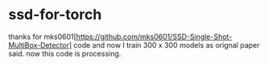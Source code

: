 # ssd-for-torch
thanks for mks0601[https://github.com/mks0601/SSD-Single-Shot-MultiBox-Detector] code and now I train 300 x 300 models as orignal paper said. now this code is processing. 
